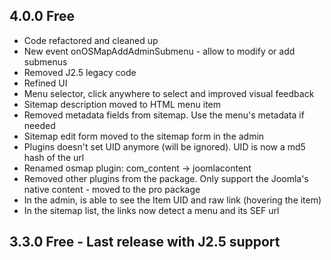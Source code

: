 ## 4.0.0 Free

* Code refactored and cleaned up
* New event onOSMapAddAdminSubmenu - allow to modify or add submenus
* Removed J2.5 legacy code
* Refined UI
* Menu selector, click anywhere to select and improved visual feedback
* Sitemap description moved to HTML menu item
* Removed metadata fields from sitemap. Use the menu's metadata if needed
* Sitemap edit form moved to the sitemap form in the admin
* Plugins doesn't set UID anymore (will be ignored). UID is now a md5 hash of the url
* Renamed osmap plugin: com_content -> joomlacontent
* Removed other plugins from the package. Only support the Joomla's native content - moved to the pro package
* In the admin, is able to see the Item UID and raw link (hovering the item)
* In the sitemap list, the links now detect a menu and its SEF url

## 3.3.0 Free - Last release with J2.5 support
